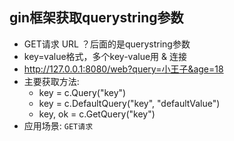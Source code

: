 ## gin框架获取querystring参数
- GET请求 URL ？后面的是querystring参数
- key=value格式，多个key-value用 & 连接
- http://127.0.0.1:8080/web?query=小王子&age=18
- 主要获取方法:
  - key = c.Query("key")
  - key = c.DefaultQuery("key", "defaultValue")
  - key, ok = c.GetQuery("key")
- 应用场景: `GET请求`